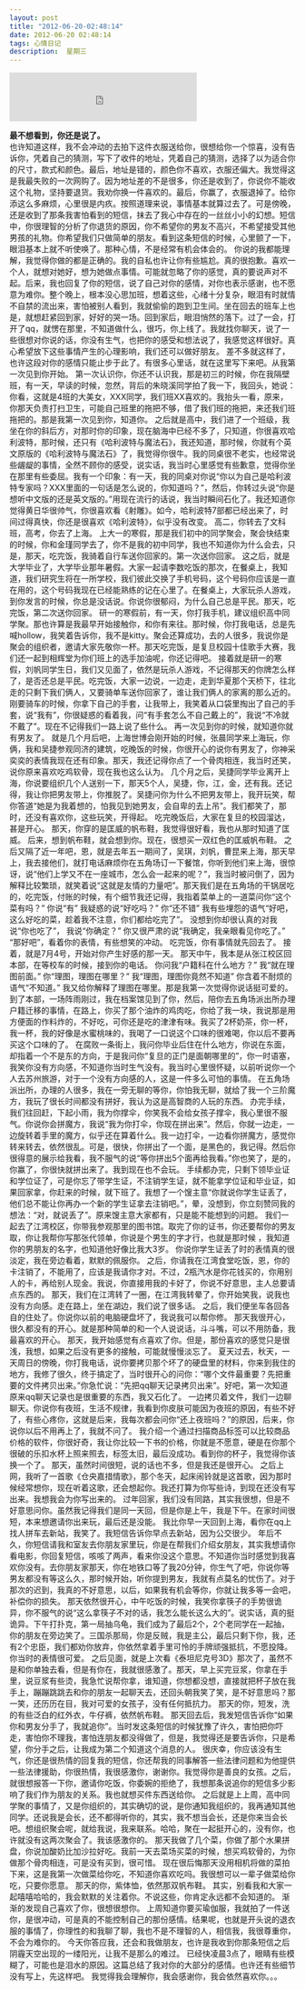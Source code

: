 ```yaml
---
layout: post
title: "2012-06-20-02:48:14"
date: 2012-06-20 02:48:14
tags: 心情日记
description:  星期三
---
```


<embed src="http://antiserver.kuwo.cn/anti.s?useless=/resource/&format=mp3&rid=MUSIC_981609&response=res&type=convert_url&" autostart = "true" width="330" height="86" >


**最不想看到，你还是说了。**  
也许知道这样，我不会冲动的去拍下这件衣服送给你，很想给你一个惊喜，没有告诉你，凭着自己的猜测，写下了收件的地址，凭着自己的猜测，选择了以为适合你的尺寸，款式和颜色。最后，地址是错的，颜色你不喜欢，衣服还偏大。我觉得这是我最失败的一次网购了。因为地址差的不是很多，你还是收到了，你说你不能收这个礼物，坚持要退货。我劝你换一件喜欢的。最后，你赢了，衣服退掉了。给你添这么多麻烦，心里很是内疚。按照道理来说，事情基本就算过去了。可是傍晚，还是收到了那条我害怕看到的短信，抹去了我心中存在的一丝丝小小的幻想。短信中，你很理智的分析了你退货的原因，你不希望你的男友不高兴，不希望接受其他男孩的礼物。你希望我们只做简单的朋友。看到这条短信的时候，心里颤了一下，眼泪基本上就不听使唤了。那种心情，不是经常有机会体会的。
你说的我都能理解，我觉得你做的都是正确的。我的自私也许让你有些尴尬。真的很抱歉。喜欢一个人，就想对她好，想为她做点事情。可能就忽略了你的感觉，真的要说声对不起。后来，我也回复了你的短信，说了自己对你的感情，对你也表示感谢，也不愿意为难你。整个晚上，根本没心思加班，想着这些，心绪十分复杂，眼泪有时就情不自禁的流出来，害怕被别人看到，我就偷偷的跑到卫生间。坐在回去的班车上也是，就想赶紧回到家，好好的哭一场。回到家后，眼泪悄然的落下。过了一会，打开了qq，就愣在那里，不知道做什么，很巧，你上线了。我就找你聊天，说了一些很想对你说的话，你没有生气，也把你的感受和想法说了，我感觉这样很好。真心希望放下这些事情产生的心理影响，我们还可以做好朋友。
差不多就这样了，也许这段对你的感情只能止步于此了。有很多心里话，就在这里写下来吧。从我第一次见到你开始。
第一次认识你，你还不认识我，那是初三的时候，你在我隔壁班，有一天，早读的时候，忽然，背后的朱晓溪同学拍了我一下，我回头，她说：你看，这就是4班的大美女，XXX同学，我们班XX喜欢的。我抬头一看，原来，你那天负责打扫卫生，可能自己班里的拖把不够，借了我们班的拖把，来还我们班拖把的。那是我第一次见到你，知道你。
之后就是高中，我们进了一个班级，我坐在你的斜后方，对那时你的印象，现在脑海中已经不多了，只知道，你很喜欢哈利波特，那时候，还只有《哈利波特与魔法石》，我还知道，那时候，你就有个英文原版的《哈利波特与魔法石》了，我觉得你很牛。我的同桌很不老实，也经常说些龌龊的事情，全然不顾你的感受，说实话，我当时心里感觉有些歉意，觉得你坐在那里有些委屈。我有一个印象：有一天，我的同桌对你说“你以为自己是哈利波特专家吗？XXX里面的一句话是怎么说的，你知道吗？”，然后，你转过头说“你是想听中文版的还是英文版的。”用现在流行的话说，我当时瞬间石化了。我还知道你觉得黄日华很帅气，你很喜欢看《射雕》。如今，哈利波特7部都已经出来了，时间过得真快，你还是很喜欢《哈利波特》，似乎没有改变。
高二，你转去了文科班，高考，你去了上海。
上大一的寒假，那是我们初中的同学聚会，聚会快结束的时候，你和金瑾同学去了，你不是我的初中同学，我也不知道你为什么会去，只是，那天，吃完饭，我骑着自行车送你回家的。第一次送你回家。
这之后，就是大学毕业了，大学毕业那年暑假。大家一起请李数吃饭的那次，在餐桌上，我知道，我们研究生将在一所学校，我们彼此交换了手机号码，这个号码你应该是一直在用的，这个号码我现在已经能熟练的记在心里了。在餐桌上，大家玩杀人游戏，到你发言的时候，你总是没话说。你说你很郁闷，为什么自己总是平民。那天，吃完饭，第二次送你回家。
研一的寒假前，有一天，你打我手机，建议组织高中同学聚。那也许算是我最早开始接触你，和你有来往。那时候，你打我电话，总是先喊hollow，我笑着告诉你，我不是kitty。聚会还算成功，去的人很多，我说你是聚会的组织者，邀请大家先敬你一杯。那天吃完饭，是复旦校园十佳歌手大赛，我们还一起到相辉堂为你们班上的选手加油呢，你还记得吧。
接着就是研一的寒假，刘帆同学生日，我们又见面了，依然是玩杀人游戏，不记得那天的你牌怎么样了，是否还总是平民。吃完饭，大家一边说，一边走，走到华夏那个天桥下，往北走的只剩下我们俩人，又要骑单车送你回家了，谁让我们俩人的家离的那么近的。刚要骑车的时候，你拿下自己的手套，让我带上，我笑着从口袋里掏出了自己的手套，说“我有”，你很疑惑的看着我，问“有手套怎么不自己戴上的”，我说“不冷就不戴了”。现在不记得我们一路上说了些什么。
再一次见到你的时候，就知道你就有男友了。
就是几个月后吧，上海世博会刚开始的时候，张晨同学来上海玩，你俩，我和吴捷参观同济的建筑，吃晚饭的时候，你很开心的说你有男友了，你神采奕奕的表情我现在还有印象。那天，我还记得你点了一个骨肉相连，我当时还笑，说你原来喜欢吃鸡软骨，现在我也这么认为。
几个月之后，吴捷同学毕业离开上海，你说要组织几个人送别一下，那天5个人，吴捷，你，江，金，还有我。还记得，我让你把男友带上，你推脱了。吴捷问你为什么不把男友带上，我开玩笑，帮你答道“她是为我着想的，怕我见到她男友，会自卑的去上吊”。我们都笑了，那时，还没有喜欢你，这些玩笑，开得起。
吃完晚饭后，大家在复旦的校园溜达，甚是开心。
那天，你穿的是匡威的帆布鞋，我觉得很好看，我也从那时知道了匡威。
后来，想到帆布鞋，就会想到你。现在，很想买一双红色的匡威帆布鞋。
之后又隔了近一年吧，恩，就是去年五一期间了，吴琪，刘帆，曹昆来上海，那天早上，我去接他们，就打电话麻烦你在五角场订一下餐馆，你听到他们来上海，很惊讶，说“他们上学又不在一座城市，怎么会一起来的呢？”，我当时被问倒了，因为解释比较繁琐，就笑着说“这就是友情的力量吧”。那天我们是在五角场的干锅居吃的，吃完饭，付账的时候，有个细节我还记得，我指着菜单上的一道菜问你“这个菜有吗？”
你说“有”
我疑惑的说“好吃吗？”
你“还不错”
我有些埋怨的语气“好吧，这么好吃的菜，趁着我不注意，你们都给吃完了”。
没想到你却很认真的对我说“你也吃了”，
我说“你确定？”
你又很严肃的说“我确定，我亲眼看见你吃了。”
“那好吧”，看着你的表情，有些想笑的冲动。
吃完饭，你有事情就先回去了。
接着，就是7月4号，开始对你产生好感的那一天。
那天中午，我本是从张江校区回本部，在等校车的时候，接到你的电话。
你问我“户籍科在什么地方？”
我“就在理图前面。”
你“理图，理图在哪里？”
我“理图，理图你竟然不知道”
你含着不耐烦的语气“不知道。”
我又给你解释了理图在哪里。那是我第一次觉得你说话挺可爱的。
到了本部，一场阵雨刚过，我在档案馆见到了你，然后，陪你去五角场派出所办理户籍迁移的事情，在路上，你买了那个油炸的鸡肉吃，你给了我一块，我说那是用方便面的作料炸的，不好吃，可你还是吃的津津有味。我买了2杯奶茶，你一杯，我一杯，我的好像是水蜜桃味的，我喝了一口说这个口味的很难喝，你以后不要再买这个口味的了。
在腐败一条街上，我问你毕业后住在什么地方，你说在东面，却指着一个不是东的方向，于是我问你“复旦的正门是面朝哪里的”，你一时语塞，我笑你没有方向感，不知道你当时生气没有。我当时心里很怀疑，以前听说你一个人去苏州旅游，对于一个没有方向感的人，这是一件多么可怕的事情。
在五角场派出所，办理的人很多，我在一旁无聊的等你，你怕我无聊，就给了我一个三阶魔方，我玩了很长时间都没有拼好，我认为这是高智商的人玩的东西。
办完手续，我们往回赶，下起小雨，我为你撑伞，你笑我不会给女孩子撑伞，我心里很不服气。你说你会拼魔方，我说“我为你打伞，你现在拼出来”。然后，你就一边走，一边旋转着手里的魔方，似乎还在算着什么。我一边打伞，一边看你拼魔方，感觉你转来转去，依然很乱。可是，很快，你拼出了一个面，是黑色的，我记得。然后你很得意的展示给我看，我不服气的说“等你拼出5个面再给我看。”你也笑了，是的，你赢了，你很快就拼出来了。我到现在也不会玩。
手续都办完，只剩下领毕业证和学位证了，可是你忘了带学生证，不注销学生证，就不能拿学位证和毕业证，如果回家拿，你赶来的时候，就下班了。我想了一个馊主意“你就说你学生证丢了，他们总不能让你再办一个新的学生证拿去注销吧。”，晕，没想到，你立刻赞同我的想法：“对，就说丢了”。原来馊主意大家都有，只是能不能想到的问题。
我们一起去了江湾校区，你带我参观那里的图书馆。取完了你的证书，你还要帮你的男友取，你让我帮你写那张代领单，你说是个男生的字才行，也就是那时候 ，我知道你的男朋友的名字，也知道他好像比我大3岁。
你说你学生证丢了时的表情真的很淡定，我在旁边看着，默默的佩服你。
之后，你请我在江湾食堂吃饭，恩，你的卡注销了，不能用了，应该是我请你才对。不过，2瓶汽水是你花钱买的，你用别人的卡，再给别人现金。我说，你直接用我的卡好了，你说不好意思，主人总要请点东西的。
那天，我们在江湾转了一圈，在江湾我转晕了，你开始笑我，说我也没有方向感。走在路上，坐在湖边，我们说了很多话。
之后，我们便坐车各回各自的住处了。你说你以前的电脑硬盘坏了，我说我可以帮你修。
那天我很开心，很久都没有的开心。就是那种简单的和一个人说说话，斗斗嘴，可以不用防备，我最喜欢的开心。
那天，我开始感觉有点喜欢了你。但是，那份喜欢的感觉只是很浅，我想，如果之后没有更多的接触，可能就慢慢淡忘了。
夏天过去，秋天，一天周日的傍晚，你打我电话，说你要拷贝那个坏了的硬盘里的材料，你来到我住的地方，我修了很久，终于搞定了，当时很开心的问你：“哪个文件最重要？先把重要的文件拷贝出来。”你急忙说：“先把qq聊天记录拷贝出来”。好吧，第一次知道原来qq聊天记录也是很重要的东西，我又石化了。
一边拷贝着文件，我们一边聊聊天。你说你有夜班，生活不规律，我看到你皮肤可能因为夜班的原因，有些不好了，有些心疼你，这就是后来，我每次都会问你“还上夜班吗？”的原因，后来，你说你以后不用再上了，我就不问了。
我介绍一个通过扫描商品标签可以比较商品价格的软件，你很好奇，我让你比较一下书的价格，你就是不愿意，硬是在你那个很破的乐扣水杯上照来照去，标签太旧，最后没成功。看到你的杯子，我觉得你该换一个了。
那天，虽然时间很短，说的话也不多，但是我还是很开心。
之后上网，我听了一首歌《仓央嘉措情歌》，那个冬天，起床闹铃就是这首歌，因为那时候经常想你，现在听着这歌，还会想起你。我还打算为你写些诗，到现在还没有写出来。我想我会为你写出来的。
过年回家，我们没有同路，其实我很想，但是不好意思问你。虽然我记得我们是同一天回，但是你是上午，我是下午。在家时间很短，本来想邀请你出来玩，最后还是没能。
我比你早一天回到上海，看你在qq上找人拼车去新站，我笑了。我短信告诉你早点去新站，因为公交很少。
年后不久，你短信请我和室友去你朋友家里玩，你是在帮我们介绍女朋友，其实我想请你看电影，你回复短信，咳咳了两声，看来你没这个意思。不知道你当时感觉到我喜欢你没有。去你朋友家那天，你在地铁口等了我20分钟，你生气了吧，你说你等男友都没有等这么久，那时候开始，听你提到男友，我就有点莫名的忧伤了。对于那次的迟到，我真的不好意思，以后，如果我有机会等你，你就让我多等一会吧，补偿你的损失。
那天依然很开心，中午吃饭的时候，我笑你拿筷子的手势很诡异，你不服气的说“这么拿筷子不对的话，我怎么能长这么大的”。说实话，真的挺诡异。下午打扑克，第一局抽乌龟，我们成为了最后2个，2个老同学在一起抽，你的朋友在旁边笑了。三国杀那局，你是反贼，我是主公，最后只剩下你，我，还有2个忠臣，我们都劝你放弃，你依然拿着手里可怜的手牌顽强抵抗，不愿投降。你当时的表情很可爱。
之后见面，就是上次看《泰坦尼克号3D》那次了，虽然不是和你单独去看，但是有你在，我就很感激了。那天，早上买完豆浆，你拿在手里，说豆浆有些烫，我急忙说帮你拿，谁知道，你想都没想，直接就把杯子放在我手上，蹦蹦跳跳去和你的朋友一起聊天去，还回头朝我笑了笑，是不好意思吗？那一笑，还历历在目，我对可爱的女孩子，没有任何抵抗力。
那天的你，短发，洗的有些泛白的红外衣，牛仔裤，依然帆布鞋。
那天回去后，我发短信告诉你“如果你和男友分手了，我就追你”。当时发这条短信的时候犹豫了许久，害怕把你吓走，害怕你不理我，害怕连朋友都没得做了，但是，我觉得还是要告诉你，只是希望，你分手之后，让我成为第二个知道这个消息的人。
很庆幸，你应该没有生气，你还是很热情的回复我的短信，你还帮我的同事解答一些法律问题和为他提供一些法律援助，你很热情，我很感激你，谢谢你。我觉得你是善良的女孩。之后，就很想报答一下你，邀请你吃饭，你委婉的拒绝了，我想那条说追你的短信多少影响了我们作为朋友的关系。我也就想买件东西送给你。
之后就是上上周，高中同学聚的事情了，又是你组织的，其实确切的说，是你通知我组织的，我再通知其他同学。还说我是会长，还不都得听你的，其实，我不想当会长，还是你来当会长吧。想组织聚会呢，就给我说，我来联系。哈哈，聚在一起挺开心的，没有你，也许就没有这两次聚会了。我该感激你的。
那天我做了几个菜，你做了那个水果拼盘，你说加酸奶比加沙拉好吃。我前一天去菜场买菜的时候，想买鸡软骨的，为你做那个骨肉相连，可是没有买到，很可惜。
现在很后悔那天没用相机将做的菜拍下来，这是我第一次做菜给你吃，不知道你喜欢吃吗。我很想可以一辈子做菜给你吃，只要你愿意。
那天的你，紫体恤，依然那双帆布鞋。
其实，别看我和大家一起嘻嘻哈哈的，我会默默的关注着你。不说这些，你肯定永远都不会知道的。
渐渐的发现自己喜欢了你，很想很想你。
上周知道你要买瑜伽服，我就拍了一件送你，是很冲动，可是真的不能控制自己的那份感情。结果呢，也就是开头说的退衣服的事情了，你理性的和我聊了聊，我也不是不理智的人，相信我，我很尊重你，不会为难你的。
今天你答应我，还会和我做朋友，也许是我收到你那条短信之后阴霾天空出现的一缕阳光，让我不是那么的难过。
已经快凌晨3点了，眼睛有些模糊了，可能也是泪水的原因。这篇总结了我对你的大部分的感情。也许还有些细节没有写上，先这样吧。
我觉得我会理解你，我会感谢你，我会依然喜欢你。。。

